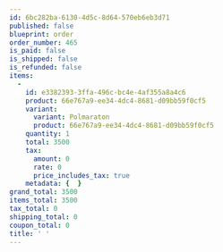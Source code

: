 ```yaml
---
id: 6bc282ba-6130-4d5c-8d64-570eb6eb3d71
published: false
blueprint: order
order_number: 465
is_paid: false
is_shipped: false
is_refunded: false
items:
  -
    id: e3382393-3ffa-496c-bc4e-4af355a8a4c6
    product: 66e767a9-ee34-4dc4-8681-d09bb59f0cf5
    variant:
      variant: Polmaraton
      product: 66e767a9-ee34-4dc4-8681-d09bb59f0cf5
    quantity: 1
    total: 3500
    tax:
      amount: 0
      rate: 0
      price_includes_tax: true
    metadata: {  }
grand_total: 3500
items_total: 3500
tax_total: 0
shipping_total: 0
coupon_total: 0
title: ' '
---
```

